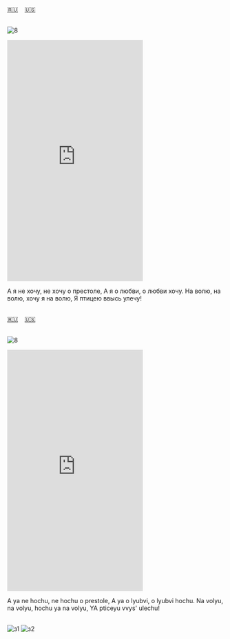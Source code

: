 <span id="ru"><a href='#ru'>🇷🇺</a> &nbsp;&nbsp;&nbsp;<a href='#en'>🇺🇸</a> &nbsp;&nbsp;&nbsp;</span><br><br>

![8](https://github.com/user-attachments/assets/10529929-9c1a-4cba-94fd-7faf90ded3c7)

<iframe width="315" height="560" src="https://www.youtube.com/embed/ytEZ4Wlln8M" frameborder="0" allow="accelerometer; autoplay; clipboard-write; encrypted-media; gyroscope; picture-in-picture; web-share"allowfullscreen></iframe>

А я не хочу, не хочу о престоле,
А я о любви, о любви хочу.
На волю, на волю, хочу я на волю,
Я птицею ввысь улечу!<br><br>

<span id="en"><a href='#ru'>🇷🇺</a> &nbsp;&nbsp;&nbsp;<a href='#en'>🇺🇸</a> &nbsp;&nbsp;&nbsp;</span><br><br>

![8](https://github.com/user-attachments/assets/10529929-9c1a-4cba-94fd-7faf90ded3c7)

<iframe width="315" height="560" src="https://www.youtube.com/embed/jILc9hvZ4tM" frameborder="0" allow="accelerometer; autoplay; clipboard-write; encrypted-media; gyroscope; picture-in-picture; web-share"allowfullscreen></iframe>

A ya ne hochu, ne hochu o prestole,
A ya o lyubvi, o lyubvi hochu.
Na volyu, na volyu, hochu ya na volyu,
YA pticeyu vvys' ulechu!<br><br>

![з1](https://github.com/user-attachments/assets/ee0c6d41-6791-4c5a-ac8c-9e2d346ec2bf)
![з2](https://github.com/user-attachments/assets/817c12e3-d98c-4639-ac03-faf2f0e2f2ac)
